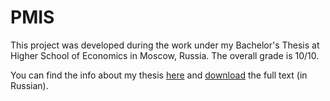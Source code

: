 # PMIS
This project was developed during the work under my Bachelor's Thesis at Higher School of Economics in Moscow, Russia. The overall grade is 10/10.</br>

You can find the info about my thesis [here](https://www.hse.ru/en/edu/vkr/219504083) and [download](http://lms.hse.ru/ap_service.php?getwork=1&guid=7931C542-D6D1-4B0A-9D1A-AF8218D58FCC) the full text (in Russian).

<!--The structure of all tables is in structure.sql file.

**Using technologies:**
* npm
* node.js
* express
* eslint
* nodemon
* body-parser
* prettier
* cross-env
* node-postgre (npm install pg)

PostgreSQL is used and storage is located on elephantsql.com

**Resources**
* https://www.youtube.com/watch?v=_I9vLOAsFew - MongoDB basics
* https://github.com/prettier/prettier-vscode/issues/182 - ignore HTML
* https://www.codementor.io/emjay/how-to-build-a-simple-session-based-authentication-system-with-nodejs-from-scratch-6vn67mcy3
* https://github.com/anthonynsimon/node-postgres-registration
* http://blog.rukomoynikov.ru/avtorizatsiya-polzovatelej-express-js-mongo/
* http://docplayer.ru/29128980-Konsolidirovannyy-polzovatelskiy-interfeys-emias-elektronnaya-medicinskaya-karta.html -->
